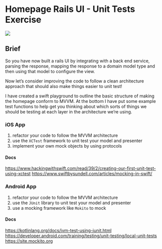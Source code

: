 # Homepage Rails UI - Unit Tests Exercise

<img src=“./resources/home.png” width=“300”/>

## Brief

So you have now built a rails UI by integrating with a back end service, parsing the response, mapping the response to a domain model type and then using that model to configure the view. 

Now let’s consider improving the code to follow a clean architecture approach that should also make things easier to unit test! 

I have created a swift playground to outline the basic structure of making the homepage conform to MVVM. At the bottom I have put some example test functions to help get you thinking about which sorts of things we should be testing at each layer in the architecture we’re using. 

### iOS App

1. refactor your code to follow the MVVM architecture
2. use the `XCTest` framework to unit test your model and presenter
3. implement your own mock objects by using protocols


#### Docs
https://www.hackingwithswift.com/read/39/2/creating-our-first-unit-test-using-xctest
https://www.swiftbysundell.com/articles/mocking-in-swift/

### Android App

1. refactor your code to follow the MVVM architecture  
2. use the `JUnit` library to unit test your model and presenter
3. use a mocking framework like `Mokito` to mock 

#### Docs
https://kotlinlang.org/docs/jvm-test-using-junit.html
https://developer.android.com/training/testing/unit-testing/local-unit-tests
https://site.mockito.org